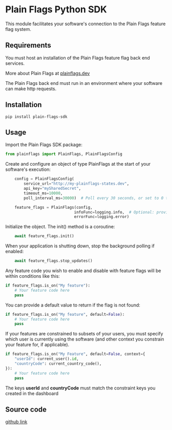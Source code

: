 # Plain Flags Python SDK

This module facilitates your software's connection to the Plain Flags feature flag system.

## Requirements

You must host an installation of the Plain Flags feature flag back end services.

More about Plain Flags at [plainflags.dev](https://plainflags.dev)

The Plain Flags back end must run in an environment where your software can make http requests.

## Installation

```
pip install plain-flags-sdk
```

## Usage

Import the Plain Flags SDK package:

```python
from plainflags import PlainFlags, PlainFlagsConfig
```

Create and configure an object of type PlainFlags at the start of your software's execution:

```python
    config = PlainFlagsConfig(
        service_url="http://my-plainflags-states.dev",
        api_key="mySharedSecret",
        timeout_ms=10000,
        poll_interval_ms=30000)  # Poll every 30 seconds, or set to 0 to disable polling

    feature_flags = PlainFlags(config,
                              infoFunc=logging.info,  # Optional: provide custom logging functions
                              errorFunc=logging.error)
```

Initialize the object. The init() method is a coroutine:

```python
    await feature_flags.init()
```

When your application is shutting down, stop the background polling if enabled:

```python
    await feature_flags.stop_updates()
```

Any feature code you wish to enable and disable with feature flags will be within conditions like this:

```python
if feature_flags.is_on("My feature"):
    # Your feature code here
    pass
```

You can provide a default value to return if the flag is not found:

```python
if feature_flags.is_on("My feature", default=False):
    # Your feature code here
    pass
```

If your features are constrained to subsets of your users, you must specify which user is currently using the software (and other context you constrain your feature for, if applicable).

```python
if feature_flags.is_on("My Feature", default=False, context={
    "userId": current_user().id,
    "countryCode": current_country_code(),
}):
    # Your feature code here
    pass
```

The keys **userId** and **countryCode** must match the constraint keys you created in the dashboard

## Source code

[github link](https://github.com/andreileonte1981/plain-flags/tree/main/sdk/python)
